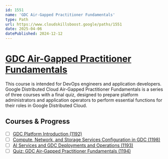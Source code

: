 ```yaml
---
id: 1551
name: 'GDC Air-Gapped Practitioner Fundamentals'
type: Path
url: https://www.cloudskillsboost.google/paths/1551
date: 2025-04-06
datePublished: 2024-12-12
---
```


# [GDC Air-Gapped Practitioner Fundamentals](https://www.cloudskillsboost.google/paths/1551)

This course is intended for DevOps engineers and application developers.  Google Distributed Cloud Air-Gapped Practitioner Fundamentals is a series of three courses with a final quiz, designed to prepare platform administrators and application operators to perform essential functions for their roles in Google Distributed Cloud.

## Courses & Progress

- [ ] [GDC Platform Introduction (1192)](../courses/GDC-Platform-Introduction.md)
- [ ] [Compute, Network, and Storage Services Configuration in GDC (1198)](../courses/Compute-Network-and-Storage-Services-Configuration-in-GDC.md)
- [ ] [AI Services and GDC Deployments and Operations (1193)](../courses/AI-Services-and-GDC-Deployments-and-Operations.md)
- [ ] [Quiz: GDC Air-Gapped Practitioner Fundamentals (1194)](../courses/Quiz-GDC-Air-Gapped-Practitioner-Fundamentals.md)
